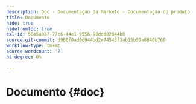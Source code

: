 ```yaml
---
description: Doc - Documentação da Marketo - Documentação do produto
title: Documento
hide: true
hidefromtoc: true
exl-id: 58a5a837-77c6-44e1-9556-98dd682044b0
source-git-commit: d960f0ad0d944bd2e74543f3ab15b59a8040b768
workflow-type: tm+mt
source-wordcount: '7'
ht-degree: 0%

---
```


# Documento {#doc}
